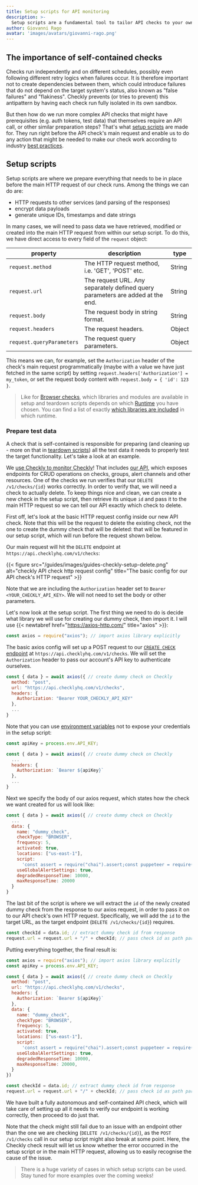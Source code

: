 ```yaml
---
title: Setup scripts for API monitoring
description: >-
  Setup scripts are a fundamental tool to tailor API checks to your own target endpoints. Their power and flexibility can intimidate beginners, who might struggle to understand how the different parts fit together. This guide will present and break down different real-world examples to help you master this game-changing tool.
author: Giovanni Rago
avatar: 'images/avatars/giovanni-rago.png'
---
```


## The importance of self-contained checks

Checks run independently and on different schedules, possibly even following different retry logics when failures occur. It is therefore important not to create dependencies between them, which could introduce failures that do not depend on the target system's status, also known as "false failures" and "flakiness". Checkly prevents (or tries to prevent) this antipattern by having each check run fully isolated in its own sandbox.

But then how do we run more complex API checks that might have prerequisites (e.g. auth tokens, test data) that themselves require an API call, or other similar preparation steps? That's what [setup scripts](/docs/api-checks/setup-teardown-scripts/#setup-scripts) are made for. They run right before the API check's main request and enable us to do any action that might be needed to make our check work according to industry [best practices](/learn/headless/valuable-tests/). 

## Setup scripts

Setup scripts are where we prepare everything that needs to be in place before the main HTTP request of our check runs. Among the things we can do are:

- HTTP requests to other services (and parsing of the responses)
- encrypt data payloads
- generate unique IDs, timestamps and date strings

In many cases, we will need to pass data we have retrieved, modified or created into the main HTTP request from within our setup script. To do this, we have direct access to every field of the `request` object:

| property | description | type |
| ------------- | ------------- | --- |
| `request.method`  | The HTTP request method, i.e. 'GET', 'POST' etc. | String |
| `request.url`  | The request URL. Any separately defined query parameters are added at the end.  | String |
| `request.body`  | The request body in string format.  | String  |
| `request.headers`  | The request headers.  | Object |
| `request.queryParameters`  | The request query parameters. | Object | 

This means we can, for example, set the `Authorization` header of the check's main request programmatically (maybe with a value we have just fetched in the same script) by setting `request.headers['Authorization'] = my_token`, or set the request body content with `request.body = { 'id': 123 }`.

> Like for [Browser checks](/docs/browser-checks), which libraries and modules are available in setup and teardown scripts depends on which [Runtime](/docs/runtimes) you have chosen. You can find a list of exactly [which libraries are included](/docs/runtimes/specs) in which runtime.

### Prepare test data

A check that is self-contained is responsible for preparing (and cleaning up - more on that in [teardown scripts](/docs/api-checks/setup-teardown-scripts/#teardown-scripts)) all the test data it needs to properly test the target functionality. Let's take a look at an example.

We [use Checkly to monitor Checkly](https://blog.checklyhq.com/how-we-monitor-checkly/)! That includes [our API](/docs/api), which exposes endpoints for CRUD operations on checks, groups, alert channels and other resources. One of the checks we run verifies that our `DELETE /v1/checks/{id}` works correctly. In order to verify that, we will need a check to actually delete. To keep things nice and clean, we can create a new check in the setup script, then retrieve its unique `id` and pass it to the main HTTP request so we can tell our API exactly which check to delete.

First off, let's look at the basic HTTP request config inside our new API check. Note that this will be the request to delete the existing check, not the one to create the dummy check that will be deleted: that will be featured in our setup script, which will run before the request shown below.

Our main request will hit the `DELETE` endpoint at `https://api.checklyhq.com/v1/checks`:

{{< figure src="/guides/images/guides-checkly-setup-delete.png" alt="checkly API check http request config" title="The basic config for our API check's HTTP request" >}}

Note that we are including the `Authorization` header set to `Bearer <YOUR_CHECKLY_API_KEY>`. We will not need to set the body or other parameters.

Let's now look at the setup script. The first thing we need to do is decide what library we will use for creating our dummy check, then import it. I will use {{< newtabref  href="https://axios-http.com/" title="axios" >}}:

```js
const axios = require("axios"); // import axios library explicitly
```

The basic axios config will set up a POST request to our [`CREATE CHECK` endpoint](https://www.checklyhq.com/docs/api#operation/postV1Checks) at `https://api.checklyhq.com/v1/checks`. We will set the `Authorization` header to pass our account's API key to authenticate ourselves.

```js
const { data } = await axios({ // create dummy check on Checkly
  method: "post",
  url: "https://api.checklyhq.com/v1/checks",
  headers: {
    Authorization: "Bearer YOUR_CHECKLY_API_KEY"
  },
  ...
}
```

Note that you can use [environment variables](https://www.checklyhq.com/docs/api-checks/variables/) not to expose your credentials in the setup script:

```js
const apiKey = process.env.API_KEY;

const { data } = await axios({ // create dummy check on Checkly
  ...
  headers: {
    Authorization: `Bearer ${apiKey}`
  },
  ...
}
```

Next we specify the body of our axios request, which states how the check we want created for us will look like:

```js
const { data } = await axios({ // create dummy check on Checkly
  ...
  data: {
    name: "dummy_check",
    checkType: "BROWSER",
    frequency: 5,
    activated: true,
    locations: ["us-east-1"],
    script:
      'const assert = require("chai").assert;const puppeteer = require("puppeteer");const browser = await puppeteer.launch();const page =await browser.newPage();await page.goto("https://google.com/");const title = await page.title();assert.equal(title, "Google"); await new Promise(resolve => setTimeout(resolve, 1000)); browser.close();',
    useGlobalAlertSettings: true,
    degradedResponseTime: 10000,
    maxResponseTime: 20000
  }
}
```

The last bit of the script is where we will extract the `id` of the newly created dummy check from the response to our axios request, in order to pass it on to our API check's own HTTP request. Specifically, we will add the `id` to the target URL, as the target endpoint (`DELETE /v1/checks/{id}`) requires.

```js
const checkId = data.id; // extract dummy check id from response
request.url = request.url + "/" + checkId; // pass check id as path param in check's main http request url
```

Putting everything together, the final result is:

```js
const axios = require("axios"); // import axios library explicitly
const apiKey = process.env.API_KEY;

const { data } = await axios({ // create dummy check on Checkly
  method: "post",
  url: "https://api.checklyhq.com/v1/checks",
  headers: {
    Authorization: `Bearer ${apiKey}`
  },
  data: {
    name: "dummy_check",
    checkType: "BROWSER",
    frequency: 5,
    activated: true,
    locations: ["us-east-1"],
    script:
      'const assert = require("chai").assert;const puppeteer = require("puppeteer");const browser = await puppeteer.launch();const page =await browser.newPage();await page.goto("https://google.com/");const title = await page.title();assert.equal(title, "Google"); await new Promise(resolve => setTimeout(resolve, 1000)); browser.close();',
    useGlobalAlertSettings: true,
    degradedResponseTime: 10000,
    maxResponseTime: 20000,
  }
})

const checkId = data.id; // extract dummy check id from response
request.url = request.url + "/" + checkId; // pass check id as path param in check's main http request url
```

We have built a fully autonomous and self-contained API check, which will take care of setting up all it needs to verify our endpoint is working correctly, then proceed to do just that.

Note that the check might still fail due to an issue with an endpoint other than the one we are checking (`DELETE /v1/checks/{id}`), as the `POST /v1/checks` call in our setup script might also break at some point. Here, the Checkly check result will let us know whether the error occurred in the setup script or in the main HTTP request, allowing us to easily recognise the cause of the issue.

> There is a huge variety of cases in which setup scripts can be used. Stay tuned for more examples over the coming weeks!
